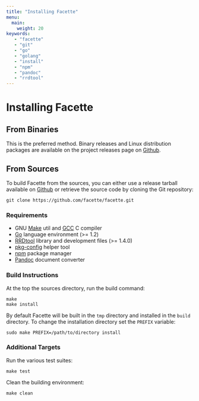 ```yaml
---
title: "Installing Facette"
menu:
  main:
    weight: 20
keywords:
   - "facette"
   - "git"
   - "go"
   - "golang"
   - "install"
   - "npm"
   - "pandoc"
   - "rrdtool"
---
```


# Installing Facette

## From Binaries

This is the preferred method. Binary releases and Linux distribution packages are available on the project releases
page on [Github][0].

## From Sources

To build Facette from the sources, you can either use a release tarball available on [Github][0] or retrieve the
source code by cloning the Git repository:

```
git clone https://github.com/facette/facette.git
```

### Requirements

 * GNU [Make](http://www.gnu.org/software/make/) util and [GCC](http://www.gnu.org/software/gcc/) C compiler
 * [Go](http://golang.org/) language environment (>= 1.2)
 * [RRDtool](http://oss.oetiker.ch/rrdtool/index.en.html) library and development files (>= 1.4.0)
 * [pkg-config](http://pkgconfig.freedesktop.org/) helper tool
 * [npm](https://www.npmjs.org/) package manager
 * [Pandoc](http://johnmacfarlane.net/pandoc/) document converter

### Build Instructions

At the top the sources directory, run the build command:

```
make
make install
```

By default Facette will be built in the `tmp` directory and installed in the `build` directory. To change the
installation directory set the `PREFIX` variable:

```
sudo make PREFIX=/path/to/directory install
```

### Additional Targets

Run the various test suites:

```
make test
```

Clean the building environment:

```
make clean
```

[0]: https://github.com/facette/facette/releases
